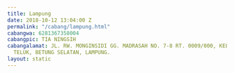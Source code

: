 ```yaml
---
title: Lampung
date: 2018-10-12 13:04:00 Z
permalink: "/cabang/lampung.html"
cabangwa: 6281367358004
cabangpic: TIA NINGSIH
cabangalamat: JL. RW. MONGINSIDI GG. MADRASAH NO. 7-8 RT. 0009/000, KEL. TALANG, KEC.
  TELUK, BETUNG SELATAN, LAMPUNG.
layout: static
---
```


